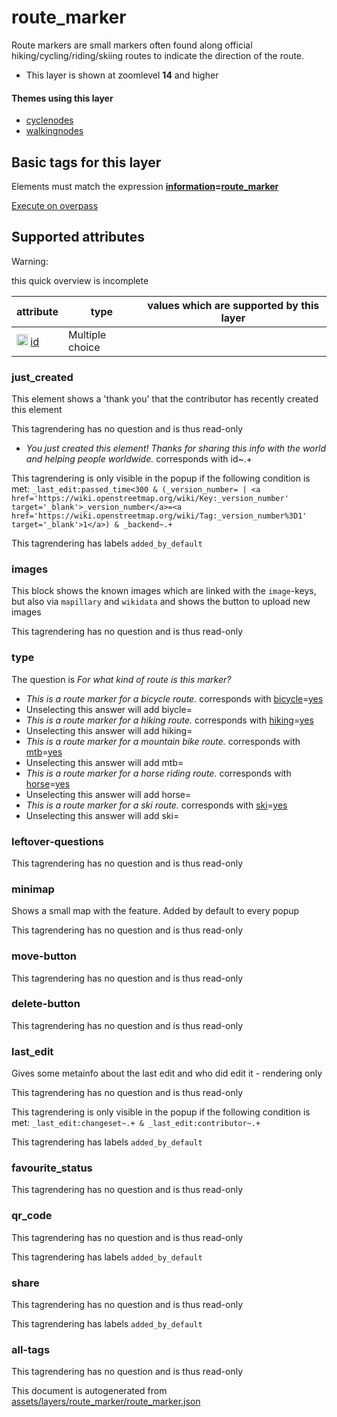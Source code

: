 [//]: # (WARNING: this file is automatically generated. Please find the sources at the bottom and edit those sources)

 route_marker 
==============





Route markers are small markers often found along official hiking/cycling/riding/skiing routes to indicate the direction of the route.






  - This layer is shown at zoomlevel **14** and higher




#### Themes using this layer 





  - [cyclenodes](https://mapcomplete.org/cyclenodes)
  - [walkingnodes](https://mapcomplete.org/walkingnodes)




 Basic tags for this layer 
---------------------------



Elements must match the expression **<a href='https://wiki.openstreetmap.org/wiki/Key:information' target='_blank'>information</a>=<a href='https://wiki.openstreetmap.org/wiki/Tag:information%3Droute_marker' target='_blank'>route_marker</a>**

[Execute on overpass](http://overpass-turbo.eu/?Q=%5Bout%3Ajson%5D%5Btimeout%3A90%5D%3B%28%20%20%20%20nwr%5B%22information%22%3D%22route_marker%22%5D%28%7B%7Bbbox%7D%7D%29%3B%0A%29%3Bout%20body%3B%3E%3Bout%20skel%20qt%3B)



 Supported attributes 
----------------------



Warning: 

this quick overview is incomplete



attribute | type | values which are supported by this layer
----------- | ------ | ------------------------------------------
[<img src='https://mapcomplete.org/assets/svg/statistics.svg' height='18px'>](https://taginfo.openstreetmap.org/keys/id#values) [id](https://wiki.openstreetmap.org/wiki/Key:id) | Multiple choice | 




### just_created 



This element shows a 'thank you' that the contributor has recently created this element

This tagrendering has no question and is thus read-only





  - *You just created this element! Thanks for sharing this info with the world and helping people worldwide.*  corresponds with  id~.+


This tagrendering is only visible in the popup if the following condition is met: `_last_edit:passed_time<300 & (_version_number= | <a href='https://wiki.openstreetmap.org/wiki/Key:_version_number' target='_blank'>_version_number</a>=<a href='https://wiki.openstreetmap.org/wiki/Tag:_version_number%3D1' target='_blank'>1</a>) & _backend~.+`

This tagrendering has labels  `added_by_default`



### images 



This block shows the known images which are linked with the `image`-keys, but also via `mapillary` and `wikidata` and shows the button to upload new images

This tagrendering has no question and is thus read-only





### type 



The question is  *For what kind of route is this marker?*





  - *This is a route marker for a bicycle route.*  corresponds with  <a href='https://wiki.openstreetmap.org/wiki/Key:bicycle' target='_blank'>bicycle</a>=<a href='https://wiki.openstreetmap.org/wiki/Tag:bicycle%3Dyes' target='_blank'>yes</a>
  - Unselecting this answer will add biycle=
  - *This is a route marker for a hiking route.*  corresponds with  <a href='https://wiki.openstreetmap.org/wiki/Key:hiking' target='_blank'>hiking</a>=<a href='https://wiki.openstreetmap.org/wiki/Tag:hiking%3Dyes' target='_blank'>yes</a>
  - Unselecting this answer will add hiking=
  - *This is a route marker for a mountain bike route.*  corresponds with  <a href='https://wiki.openstreetmap.org/wiki/Key:mtb' target='_blank'>mtb</a>=<a href='https://wiki.openstreetmap.org/wiki/Tag:mtb%3Dyes' target='_blank'>yes</a>
  - Unselecting this answer will add mtb=
  - *This is a route marker for a horse riding route.*  corresponds with  <a href='https://wiki.openstreetmap.org/wiki/Key:horse' target='_blank'>horse</a>=<a href='https://wiki.openstreetmap.org/wiki/Tag:horse%3Dyes' target='_blank'>yes</a>
  - Unselecting this answer will add horse=
  - *This is a route marker for a ski route.*  corresponds with  <a href='https://wiki.openstreetmap.org/wiki/Key:ski' target='_blank'>ski</a>=<a href='https://wiki.openstreetmap.org/wiki/Tag:ski%3Dyes' target='_blank'>yes</a>
  - Unselecting this answer will add ski=




### leftover-questions 



This tagrendering has no question and is thus read-only





### minimap 



Shows a small map with the feature. Added by default to every popup

This tagrendering has no question and is thus read-only





### move-button 



This tagrendering has no question and is thus read-only





### delete-button 



This tagrendering has no question and is thus read-only





### last_edit 



Gives some metainfo about the last edit and who did edit it - rendering only

This tagrendering has no question and is thus read-only



This tagrendering is only visible in the popup if the following condition is met: `_last_edit:changeset~.+ & _last_edit:contributor~.+`

This tagrendering has labels  `added_by_default`



### favourite_status 



This tagrendering has no question and is thus read-only





### qr_code 



This tagrendering has no question and is thus read-only



This tagrendering has labels  `added_by_default`



### share 



This tagrendering has no question and is thus read-only



This tagrendering has labels  `added_by_default`



### all-tags 



This tagrendering has no question and is thus read-only

 

This document is autogenerated from [assets/layers/route_marker/route_marker.json](https://github.com/pietervdvn/MapComplete/blob/develop/assets/layers/route_marker/route_marker.json)

